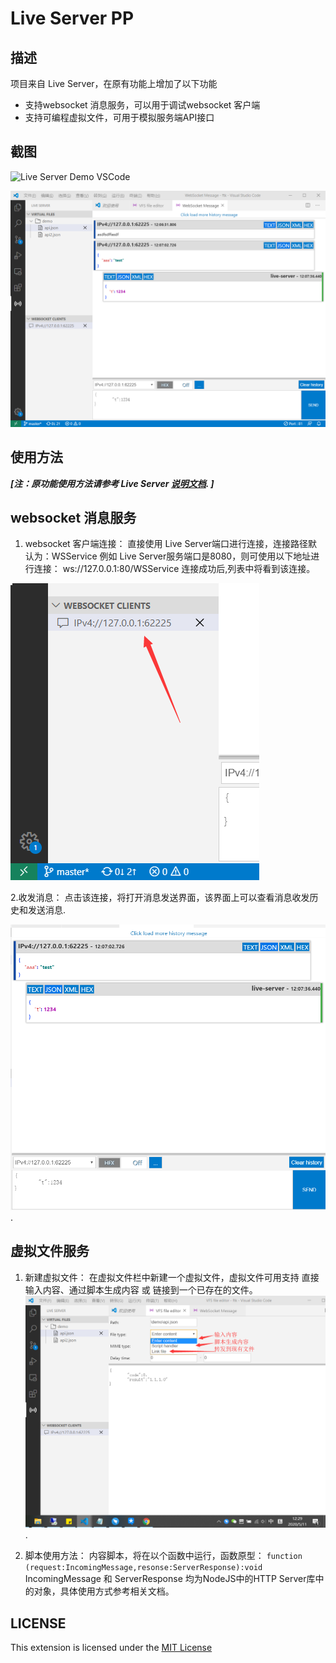 # Live Server PP

## 描述

项目来自 Live Server，在原有功能上增加了以下功能

* 支持websocket 消息服务，可以用于调试websocket 客户端
* 支持可编程虚拟文件，可用于模拟服务端API接口

## 截图

![Live Server Demo VSCode](./images/Screenshot/vscode-live-server-animated-demo.gif)

![Live Server Demo VSCode](./images/Screenshot/003.png)

## 使用方法

**_[注：原功能使用方法请参考 Live Server [说明文档](https://marketplace.visualstudio.com/items?itemName=ritwickdey.LiveServer). ]_**

## websocket 消息服务

1. websocket 客户端连接：
直接使用  Live Server端口进行连接，连接路径默认为：WSService 例如 Live Server服务端口是8080，则可使用以下地址进行连接：
ws://127.0.0.1:80/WSService
 连接成功后,列表中将看到该连接。

![Go Live Control Preview](./images/Screenshot/005.png)

2.收发消息：
点击该连接，将打开消息发送界面，该界面上可以查看消息收发历史和发送消息.

![Explorer Window Control](./images/Screenshot/006.png).

## 虚拟文件服务

1. 新建虚拟文件：
在虚拟文件栏中新建一个虚拟文件，虚拟文件可用支持 直接输入内容、通过脚本生成内容 或 链接到一个已存在的文件。
![Explorer Window Control](./images/Screenshot/007.png).

2. 脚本使用方法：
内容脚本，将在以个函数中运行，函数原型：
`function (request:IncomingMessage,resonse:ServerResponse):void`
IncomingMessage 和 ServerResponse 均为NodeJS中的HTTP Server库中的对象，具体使用方式参考相关文档。


## LICENSE

This extension is licensed under the [MIT License](LICENSE)
